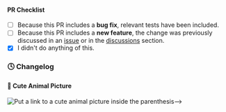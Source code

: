 <!--
Thank you for using CreateX and taking the time to send a pull request (PR)!

If you are introducing a new feature, please discuss it in an issue or in the discussions section before submitting your change.

Please:
 - consider the checklist items below
 - keep the ones that make sense for your PR, and
 - DELETE the items that DON'T make sense for your PR.
-->

#### PR Checklist

- [ ] Because this PR includes a **bug fix**, relevant tests have been included.
- [ ] Because this PR includes a **new feature**, the change was previously discussed in an [issue](https://github.com/pcaversaccio/createx/issues) or in the [discussions](https://github.com/pcaversaccio/createx/discussions) section.
- [x] I didn't do anything of this.

### 🕓 Changelog

<!-- Add a description of your PR here -->

#### 🐶 Cute Animal Picture

![Put a link to a cute animal picture inside the parenthesis-->]()
